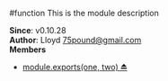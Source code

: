 <a name="module_function"></a>
#function
This is the module description

**Since**: v0.10.28  
**Author**: Lloyd <75pound@gmail.com>  
**Members**

* [module.exports(one, two) ⏏](#module_function)


